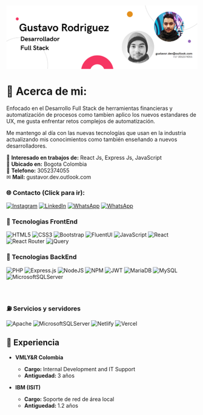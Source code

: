 ![banner](https://github.com/Gustavo19951/Gustavo19951/blob/main/Banner.png?raw=true)

# 💫 Acerca de mi:
Enfocado en el Desarrollo Full Stack de herramientas financieras y automatización de procesos
como tambien aplico los nuevos estandares de UX, me gusta enfrentar retos complejos de automatización.

Me mantengo al día con las nuevas tecnologías que usan en la industria actualizando mis conocimientos como también enseñando a nuevos desarrolladores.

🤝 <strong>Interesado en trabajos de:</strong> React Js, Express Js, JavaScript<br>
🌆 <strong>Ubicado en:</strong> Bogota Colombia<br>
📱 <strong>Telefono:</strong> 3052374055<br>
✉ <strong>Mail:</strong> gustavor.dev.outlook.com


### 🌐 Contacto (Click para ir):
[![Instagram](https://img.shields.io/badge/Instagram-E4405F?style=for-the-badge&logo=instagram&logoColor=white)](https://instagram.com/Gus_Rodri1)
[![LinkedIn](https://img.shields.io/badge/LinkedIn-0077B5?style=for-the-badge&logo=linkedin&logoColor=white)](https://linkedin.com/in/gustavoadolforodriguezbernal) 
[![WhatsApp](https://img.shields.io/badge/WhatsApp-25D366?style=for-the-badge&logo=whatsapp&logoColor=white)](https://api.WhatsApp.com/send?phone=3052374055) 
[![WhatsApp](https://img.shields.io/badge/Microsoft_Outlook-0078D4?style=for-the-badge&logo=microsoft-outlook&logoColor=white)](mailto:gustavor.dev.outlook.com)
### 📱 Tecnologias FrontEnd
![HTML5](https://img.shields.io/badge/html5-%23E34F26.svg?style=for-the-badge&logo=html5&logoColor=white)
![CSS3](https://img.shields.io/badge/css3-%231572B6.svg?style=for-the-badge&logo=css3&logoColor=white)
![Bootstrap](https://img.shields.io/badge/bootstrap-%23563D7C.svg?style=for-the-badge&logo=bootstrap&logoColor=white)
![FluentUI](https://img.shields.io/badge/Fluent%20UI-%23000000.svg?style=for-the-badge&logo=microsoft&logoColor=white)
![JavaScript](https://img.shields.io/badge/javascript-%23323330.svg?style=for-the-badge&logo=javascript&logoColor=%23F7DF1E)
![React](https://img.shields.io/badge/react-%2320232a.svg?style=for-the-badge&logo=react&logoColor=%2361DAFB)
![React Router](https://img.shields.io/badge/React_Router-CA4245?style=for-the-badge&logo=react-router&logoColor=white)
![jQuery](https://img.shields.io/badge/jquery-%230769AD.svg?style=for-the-badge&logo=jquery&logoColor=white)
### 🧱 Tecnologias BackEnd
![PHP](https://img.shields.io/badge/php-%23777BB4.svg?style=for-the-badge&logo=php&logoColor=white)
![Express.js](https://img.shields.io/badge/express.js-%23404d59.svg?style=for-the-badge&logo=express&logoColor=%2361DAFB)
![NodeJS](https://img.shields.io/badge/node.js-6DA55F?style=for-the-badge&logo=node.js&logoColor=white)
![NPM](https://img.shields.io/badge/NPM-%23000000.svg?style=for-the-badge&logo=npm&logoColor=white)
![JWT](https://img.shields.io/badge/JWT-black?style=for-the-badge&logo=JSON%20web%20tokens)
![MariaDB](https://img.shields.io/badge/MariaDB-003545?style=for-the-badge&logo=mariadb&logoColor=white)
![MySQL](https://img.shields.io/badge/mysql-%2300f.svg?style=for-the-badge&logo=mysql&logoColor=white)
![MicrosoftSQLServer](https://img.shields.io/badge/Microsoft%20SQL%20Sever-CC2927?style=for-the-badge&logo=microsoft%20sql%20server&logoColor=white)
<br>
<br>
<br>
### ⛽ Servicios y servidores
![Apache](https://img.shields.io/badge/apache-%23D42029.svg?style=for-the-badge&logo=apache&logoColor=white)
![MicrosoftSQLServer](https://img.shields.io/badge/iis%20Sever-CC2927?style=for-the-badge&logo=microsoft&logoColor=white)
![Netlify](https://img.shields.io/badge/netlify-%23000000.svg?style=for-the-badge&logo=netlify&logoColor=#00C7B7)
![Vercel](https://img.shields.io/badge/vercel-%23000000.svg?style=for-the-badge&logo=vercel&logoColor=white)

## 🦺 Experiencia

* <strong>VMLY&R Colombia</strong>
  * <strong>Cargo: </strong>Internal Development and IT Support
  * <strong>Antiguedad: </strong>3 años

* <strong>IBM (ISIT)</strong>
  * <strong>Cargo: </strong>Soporte de red de área local
  * <strong>Antiguedad: </strong>1.2 años

<br>
<br>
<br>